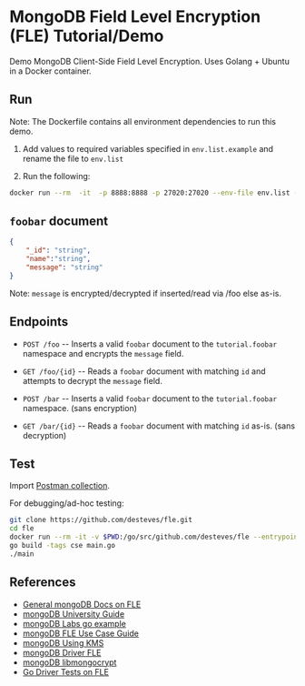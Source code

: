 # MongoDB Field Level Encryption (FLE) Tutorial/Demo

Demo MongoDB Client-Side Field Level Encryption. Uses Golang + Ubuntu in a Docker container.  

## Run 

Note: The Dockerfile contains all environment dependencies to run this demo.

1. Add values to required variables specified in `env.list.example` and rename the file to `env.list`

2. Run the following:
```bash
docker run --rm  -it  -p 8888:8888 -p 27020:27020 --env-file env.list --hostname fle  nullstring/mongo-fle-demo
```

## `foobar` document

```json
{
    "_id": "string",
    "name":"string",
    "message": "string" 
}
```
Note: `message` is encrypted/decrypted if inserted/read via /foo else as-is.

## Endpoints

- `POST /foo`  -- Inserts a valid `foobar` document to the `tutorial.foobar` namespace and encrypts the `message` field.
- `GET /foo/{id}` -- Reads a `foobar` document with matching `id` and attempts to decrypt the `message` field.

- `POST /bar` -- Inserts a valid `foobar` document to the `tutorial.foobar` namespace. (sans encryption)
- `GET /bar/{id}` -- Reads a `foobar` document with matching `id` as-is. (sans decryption)


## Test

Import [Postman collection]().

For debugging/ad-hoc testing:
```bash
git clone https://github.com/desteves/fle.git
cd fle
docker run --rm -it -v $PWD:/go/src/github.com/desteves/fle --entrypoint /bin/bash -p 8777:8888  -p 27020:27020 --env-file env.list --hostname fle-testing nullstring/mongo-fle-demo
go build -tags cse main.go
./main
```


## References

- [General mongoDB Docs on FLE](https://docs.mongodb.com/manual/core/security-client-side-encryption/)
- [mongoDB University Guide](https://github.com/mongodb-university/csfle-guides)
- [mongoDB Labs go example](https://github.com/mongodb-labs/field-level-encryption-sandbox/tree/master/go)
- [mongoDB FLE Use Case Guide](https://docs.mongodb.com/ecosystem/use-cases/client-side-field-level-encryption-guide/)
- [mongoDB Using KMS](https://docs.mongodb.com/ecosystem/use-cases/client-side-field-level-encryption-local-key-to-kms/)
- [mongoDB Driver FLE](https://godoc.org/go.mongodb.org/mongo-driver/mongo#hdr-Client_Side_Encryption)
- [mongoDB libmongocrypt](https://github.com/mongodb/libmongocrypt#installing-libmongocrypt-from-distribution-packages)
- [Go Driver Tests on FLE](https://github.com/mongodb/mongo-go-driver/blob/c5b8476622aec25b142e39ae7cb3e6787ccabc74/data/client-side-encryption/README.rst)
